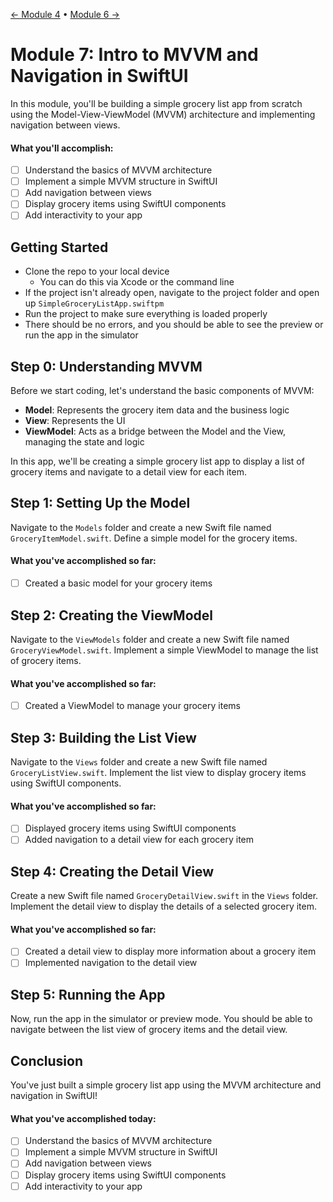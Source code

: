 [← Module 4](https://github.com/gtiosclub/bootcamp-module-4) • [Module 6 →](https://github.com/gtiosclub/bootcamp-module-6)

# Module 7: Intro to MVVM and Navigation in SwiftUI

In this module, you'll be building a simple grocery list app from scratch using the Model-View-ViewModel (MVVM) architecture and implementing navigation between views.

#### What you'll accomplish:

- [ ] Understand the basics of MVVM architecture
- [ ] Implement a simple MVVM structure in SwiftUI
- [ ] Add navigation between views
- [ ] Display grocery items using SwiftUI components
- [ ] Add interactivity to your app

## Getting Started

- Clone the repo to your local device
  - You can do this via Xcode or the command line
- If the project isn't already open, navigate to the project folder and open up `SimpleGroceryListApp.swiftpm`
- Run the project to make sure everything is loaded properly
- There should be no errors, and you should be able to see the preview or run the app in the simulator

## Step 0: Understanding MVVM

Before we start coding, let's understand the basic components of MVVM:
- **Model**: Represents the grocery item data and the business logic
- **View**: Represents the UI
- **ViewModel**: Acts as a bridge between the Model and the View, managing the state and logic

In this app, we'll be creating a simple grocery list app to display a list of grocery items and navigate to a detail view for each item.

## Step 1: Setting Up the Model

Navigate to the `Models` folder and create a new Swift file named `GroceryItemModel.swift`. Define a simple model for the grocery items.

#### What you've accomplished so far:

- [ ] Created a basic model for your grocery items

## Step 2: Creating the ViewModel

Navigate to the `ViewModels` folder and create a new Swift file named `GroceryViewModel.swift`. Implement a simple ViewModel to manage the list of grocery items.

#### What you've accomplished so far:

- [ ] Created a ViewModel to manage your grocery items

## Step 3: Building the List View

Navigate to the `Views` folder and create a new Swift file named `GroceryListView.swift`. Implement the list view to display grocery items using SwiftUI components.

#### What you've accomplished so far:

- [ ] Displayed grocery items using SwiftUI components
- [ ] Added navigation to a detail view for each grocery item

## Step 4: Creating the Detail View

Create a new Swift file named `GroceryDetailView.swift` in the `Views` folder. Implement the detail view to display the details of a selected grocery item.

#### What you've accomplished so far:

- [ ] Created a detail view to display more information about a grocery item
- [ ] Implemented navigation to the detail view

## Step 5: Running the App

Now, run the app in the simulator or preview mode. You should be able to navigate between the list view of grocery items and the detail view.

## Conclusion

You've just built a simple grocery list app using the MVVM architecture and navigation in SwiftUI!

#### What you've accomplished today:

- [ ] Understand the basics of MVVM architecture
- [ ] Implement a simple MVVM structure in SwiftUI
- [ ] Add navigation between views
- [ ] Display grocery items using SwiftUI components
- [ ] Add interactivity to your app
